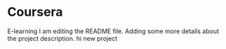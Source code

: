 # Coursera
E-learning
I am editing the README file. Adding some more details about the project description.
hi new project

